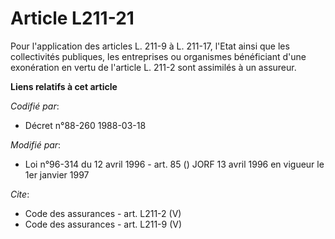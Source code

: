 # Article L211-21

Pour l'application des articles L. 211-9 à L. 211-17, l'Etat ainsi que les collectivités publiques, les entreprises ou
organismes bénéficiant d'une exonération en vertu de l'article L. 211-2 sont assimilés à un assureur.

**Liens relatifs à cet article**

_Codifié par_:

  - Décret n°88-260 1988-03-18

_Modifié par_:

  - Loi n°96-314 du 12 avril 1996 - art. 85 () JORF 13 avril 1996 en vigueur le 1er janvier 1997

_Cite_:

  - Code des assurances - art. L211-2 (V)
  - Code des assurances - art. L211-9 (V)
